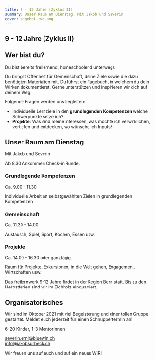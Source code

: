 ```yaml
---
title: 9 - 12 Jahre (Zyklus II)
summary: Unser Raum am Dienstag. Mit Jakob und Severin
cover: angebot-two.png
---
```


## 9 - 12 Jahre (Zyklus II)

## Wer bist du?

Du bist bereits freilernend, homeschoolend unterwegs

Du bringst Offenheit für Gemeinschaft, deine Ziele sowie die dazu benötigten Materialien mit. Du führst ein Tagebuch, in welchem du dein Wirken dokumentierst. Gerne unterstützen und inspirieren wir dich auf deinem Weg.

Folgende Fragen werden uns begleiten:

- Individuelle Lernziele in den **grundlegenden Kompetenzen** welche Schwerpunkte setze ich?
- **Projekte**: Was sind meine Interessen, was möchte ich verwirklichen, vertiefen und entdecken, wo wünsche ich Inputs?

## Unser Raum am Dienstag

Mit Jakob und Severin

Ab 8.30 Ankommen Check-in Runde.

### Grundlegende Kompetenzen

Ca. 9.00 - 11.30

Individuelle Arbeit an selbstgewählten Zielen in grundlegenden Kompetenzen

### Gemeinschaft

Ca. 11.30 - 14.00

Austausch, Spiel, Sport, Kochen, Essen usw.

### Projekte

Ca. 14.00 - 16.30 oder ganztägig

Raum für Projekte, Exkursionen, in die Welt gehen, Engagement, Wirtschaften usw.

Das freilernwerk 9-12 Jahre findet in der Region Bern statt. Bis zu den Herbstferien sind wir im Eichholz einquartiert.

## Organisatorisches

Wir sind im Oktober 2021 mit viel Begeisterung und einer tollen Gruppe gestartet. Meldet euch jederzeit für einen Schnuppertermin an!

6-20 Kinder, 1-3 MentorInnen

[severin.erni@bluewin.ch](severin.erni@bluewin.ch)\
[info@jakobsurbeck.ch](info@jakobsurbeck.ch)

Wir freuen uns auf euch und auf ein neues WIR!
